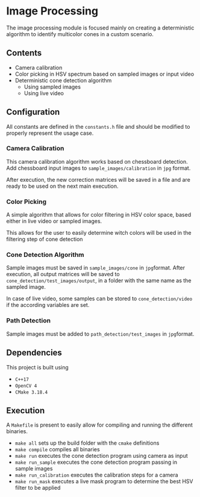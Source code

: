 # Image Processing

The image processing module is focused mainly on creating a deterministic algorithm to identify
multicolor cones in a custom scenario.

## Contents

- Camera calibration
- Color picking in HSV spectrum based on sampled images or input video
- Deterministic cone detection algorithm
    - Using sampled images
    - Using live video

## Configuration

All constants are defined in the `constants.h` file and should be modified to properly
represent the usage case.

### Camera Calibration

This camera calibration algorithm works based on chessboard detection. Add chessboard input
images to `sample_images/calibration` in `jpg` format.

After execution, the new correction matrices will be saved in a file and are ready to be used
on the next main execution.

### Color Picking

A simple algorithm that allows for color filtering in HSV color space, based either in live
video or sampled images.

This allows for the user to easily determine witch colors will be used in the filtering
step of cone detection

### Cone Detection Algorithm

Sample images must be saved in `sample_images/cone` in `jpg`format. After execution,
all output matrices will be saved to `cone_detection/test_images/output`, in a folder
with the same name as the sampled image.

In case of live video, some samples can be stored to `cone_detection/video` if the according
variables are set.

### Path Detection

Sample images must be added to `path_detection/test_images` in `jpg`format.

## Dependencies

This project is built using
- `C++17`
- `OpenCV 4`
- `CMake 3.18.4`

## Execution

A `Makefile` is present to easily allow for compiling and running the different binaries.

- `make all` sets up the build folder with the `cmake` definitions
- `make compile` compiles all binaries
- `make run` executes the cone detection program using camera as input
- `make run_sample` executes the cone detection program passing in sample images
- `make run_calibration` executes the calibration steps for a camera
- `make run_mask` executes a live mask program to determine the best HSV filter to be applied

